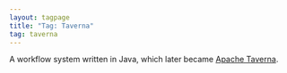 ```yaml
---
layout: tagpage
title: "Tag: Taverna"
tag: taverna
---
```


A workflow system written in Java, which later became [Apache Taverna](https://incubator.apache.org/projects/taverna.html).
